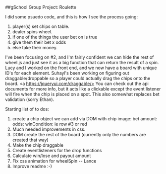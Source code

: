 ##gSchool Group Project: Roulette
<br>

I did some psuedo code, and this is how I see the process going:

1. player(s) set chips on table.
2. dealer spins wheel.
3. if one of the things the user bet on is true
4.   give them their bet x odds
5.   else take their money.

I've been focusing on #2, and I'm fairly confident we can hide the rest of wheel.js and just see it as a big function that can return the result of a spin. Lucy and I worked on the front end, and we now have a board with unique ID's for each element. Suhayl's been working on figuring out draggable/droppable so a player could actually drag the chips onto the board. <a https://jqueryui.com/draggable/> You can check out the api documents for more info, but it acts like a clickable except the event listener will fire when the chip is placed on a spot. This also somewhat replaces bet validation (sorry Ethan).

Starting list of to dos:

1. create a chip object we can add via DOM with
    chip image:
    bet amount:
    odds:
    winCondition: ie row #3 or red
2. Much needed improvements in css.
3. DOM create the rest of the board (currently only the numbers are created that way)
4. Make the chip draggable
5. Create eventlisteners for the drop functions
6. Calculate win/lose and payout amount
7. Fix css animation for wheelSpin -- Lance
8. Improve readme :-)






